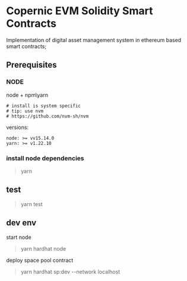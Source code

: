 # Copernic EVM Solidity Smart Contracts

Implementation of digital asset management system in ethereum based smart contracts;

## Prerequisites

### NODE

node + npm\yarn

    # install is system specific
    # tip: use nvm 
    # https://github.com/nvm-sh/nvm

versions:

    node: >= vv15.14.0
    yarn: >= v1.22.10

### install node dependencies
> yarn

## test
>  yarn test

## dev env

start node 
> yarn hardhat node

deploy space pool contract
> yarn hardhat sp:dev --network localhost
